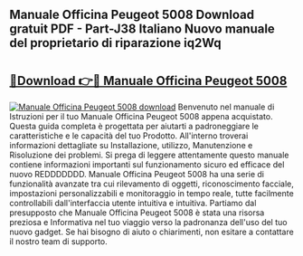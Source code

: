 ## Manuale Officina Peugeot 5008 Download gratuit PDF - Part-J38 Italiano Nuovo manuale del proprietario di riparazione iq2Wq

# <h2><a href="http://dfe2ajj.blite.top/?on=Manuale+Officina+Peugeot+5008">🔗Download 👉🔴 Manuale Officina Peugeot 5008</a></h2>

[![Manuale Officina Peugeot 5008 download](https://i.imgur.com/lujVjoI.png)](http://dfe2ajj.blite.top/?on=Manuale+Officina+Peugeot+5008)
Benvenuto nel manuale di Istruzioni per il tuo Manuale Officina Peugeot 5008 appena acquistato. Questa guida completa è progettata per aiutarti a padroneggiare le caratteristiche e le capacità del tuo Prodotto. All'interno troverai informazioni dettagliate su Installazione, utilizzo, Manutenzione e Risoluzione dei problemi. Si prega di leggere attentamente questo manuale contiene informazioni importanti sul funzionamento sicuro ed efficace del nuovo REDDDDDDD. Manuale Officina Peugeot 5008 ha una serie di funzionalità avanzate tra cui rilevamento di oggetti, riconoscimento facciale, impostazioni personalizzabili e monitoraggio in tempo reale, tutte facilmente controllabili dall'interfaccia utente intuitiva e intuitiva. Partiamo dal presupposto che Manuale Officina Peugeot 5008 è stata una risorsa preziosa e Informativa nel tuo viaggio verso la padronanza dell'uso del tuo nuovo gadget. Se hai bisogno di aiuto o chiarimenti, non esitare a contattare il nostro team di supporto.

